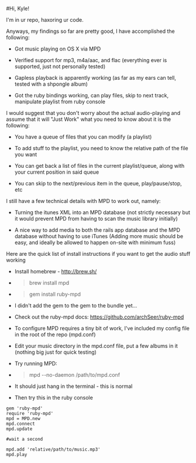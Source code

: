 #Hi, Kyle!

I'm in ur repo, haxoring ur code.

Anyways, my findings so far are pretty good, I have accomplished the following:

* Got music playing on OS X via MPD

* Verified support for mp3, m4a/aac, and flac (everything ever is supported, just not personally tested)

* Gapless playback is apparently working (as far as my ears can tell, tested with a shpongle album)

* Got the ruby bindings working, can play files, skip to next track, manipulate playlist from ruby console



I would suggest that you don't worry about the actual audio-playing and assume that it will "Just Work" what you need to know about it is the following:

* You have a queue of files that you can modify (a playlist)

* To add stuff to the playlist, you need to know the relative path of the file you want

* You can get back a list of files in the current playlist/queue, along with your current position in said queue

* You can skip to the next/previous item in the queue, play/pause/stop, etc



I still have a few technical details with MPD to work out, namely:

* Turning the itunes XML into an MPD database (not strictly necessary but it would prevent MPD from having to scan the music library initially)

* A nice way to add media to both the rails app database and the MPD database without having to use iTunes (Adding more music should be easy, and ideally be allowed to happen on-site with minimum fuss)




Here are the quick list of install instructions if you want to get the audio stuff working

* Install homebrew - http://brew.sh/

* > brew install mpd

* > gem install ruby-mpd

* I didn't add the gem to the gem to the bundle yet...

* Check out the ruby-mpd docs: https://github.com/archSeer/ruby-mpd

* To configure MPD requires a tiny bit of work, I've included my config file in the root of the repo (mpd.conf)

* Edit your music directory in the mpd.conf file, put a few albums in it (nothing big just for quick testing)

* Try running MPD:

* > mpd --no-daemon /path/to/mpd.conf

* It should just hang in the terminal - this is normal

* Then try this in the ruby console
```
gem 'ruby-mpd'
require 'ruby-mpd'
mpd = MPD.new
mpd.connect
mpd.update

#wait a second

mpd.add 'relative/path/to/music.mp3'
mpd.play
```